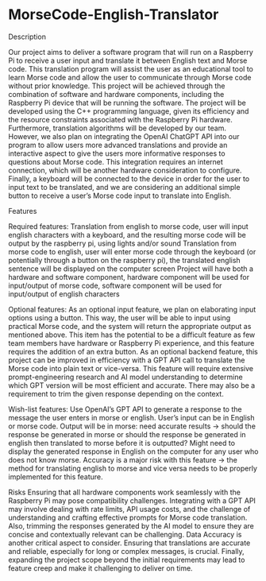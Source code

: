 # MorseCode-English-Translator

Description

Our project aims to deliver a software program that will run on a Raspberry Pi to receive a user input and translate it between English text and Morse code. This translation program will assist the user as an educational tool to learn Morse code and allow the user to communicate through Morse code without prior knowledge. This project will be achieved through the combination of software and hardware components, including the Raspberry Pi device that will be running the software. The project will be developed using the C++ programming language, given its efficiency and the resource constraints associated with the Raspberry Pi hardware. Furthermore, translation algorithms will be developed by our team. However, we also plan on integrating the OpenAI ChatGPT API into our program to allow users more advanced translations and provide an interactive aspect to give the users more informative responses to questions about Morse code. This integration requires an internet connection, which will be another hardware consideration to configure. Finally, a keyboard will be connected to the device in order for the user to input text to be translated, and we are considering an additional simple button to receive a user’s Morse code input to translate into English. 

Features

Required features: 
Translation from english to morse code, user will input english characters with a keyboard, and the resulting morse code will be output by the raspberry pi, using lights and/or sound
Translation from morse code to english, user will enter morse code through the keyboard (or potentially through a button on the raspberry pi), the translated english sentence will be displayed on the computer screen
Project will have both a hardware and software component, hardware component will be used for input/output of morse code, software component will be used for input/output of english characters

Optional features: 
As an optional input feature, we plan on elaborating input options using a button. This way, the user will be able to input using practical Morse code, and the system will return the appropriate output as mentioned above. This item has the potential to be a difficult feature as few team members have hardware or Raspberry Pi experience, and this feature requires the addition of an extra button.
As an optional backend feature, this project can be improved in efficiency with a GPT API call to translate the Morse code into plain text or vice-versa. This feature will require extensive prompt-engineering research and AI model understanding to determine which GPT version will be most efficient and accurate. There may also be a requirement to trim the given response depending on the context. 

Wish-list features:
Use OpenAI’s GPT API to generate a response to the message the user enters in morse or english.
User’s input can be in English or morse code. 
Output will be in morse: need accurate results → should the response be generated in morse or should the response be generated in english then translated to morse before it is outputted?
Might need to display the generated response in English on the computer for any user who does not know morse. 
Accuracy is a major risk with this feature → the method for translating english to morse and vice versa needs to be properly implemented for this feature.

Risks
Ensuring that all hardware components work seamlessly with the Raspberry Pi may pose compatibility challenges. Integrating with a GPT API may involve dealing with rate limits, API usage costs, and the challenge of understanding and crafting effective prompts for Morse code translation. Also, trimming the responses generated by the AI model to ensure they are concise and contextually relevant can be challenging. Data Accuracy is another critical aspect to consider. Ensuring that translations are accurate and reliable, especially for long or complex messages, is crucial. Finally, expanding the project scope beyond the initial requirements may lead to feature creep and make it challenging to deliver on time.
